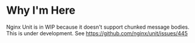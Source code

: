 # Why I'm Here
Nginx Unit is in WIP because it doesn't support chunked message bodies.
This is under development.
See https://github.com/nginx/unit/issues/445
